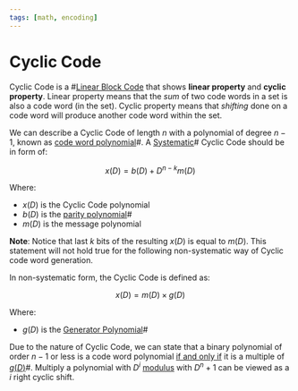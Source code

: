 ```yaml
---
tags: [math, encoding]
---
```


# Cyclic Code

Cyclic Code is a #[Linear Block Code](202211041839.md) that shows **linear
property** and **cyclic property**. Linear property means that the *sum* of two
code words in a set is also a code word (in the set). Cyclic property means that
*shifting* done on a code word will produce another code word within the set.

We can describe a Cyclic Code of length $n$ with a polynomial of degree $n-1$,
known as [code word polynomial](202212201759.md)#. A [Systematic](202211041836.md)#
Cyclic Code should be in form of:

$$
x(D) = b(D) + D^{n-k}m(D)
$$

Where:
- $x(D)$ is the Cyclic Code polynomial
- $b(D)$ is the [parity polynomial](202212201808.md)#
- $m(D)$ is the message polynomial

**Note**: Notice that last $k$ bits of the resulting $x(D)$ is equal to $m(D)$.
This statement will not hold true for the following non-systematic way of
Cyclic code word generation.

In non-systematic form, the Cyclic Code is defined as:

$$
x(D) = m(D) \times g(D)
$$

Where:
- $g(D)$ is the [Generator Polynomial](202212192305.md)#

Due to the nature of Cyclic Code, we can state that a binary polynomial of order
$n-1$ or less is a code word polynomial [if and only if](202205062055.md) it is
a multiple of [$g(D)$](202212192305.md)#. Multiply a polynomial with $D^i$
[modulus](202210090858.md) with $D^n + 1$ can be viewed as a $i$ right cyclic
shift.
